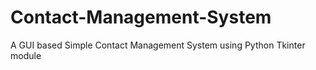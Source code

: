 # Contact-Management-System
A GUI based Simple Contact Management System using Python Tkinter module
